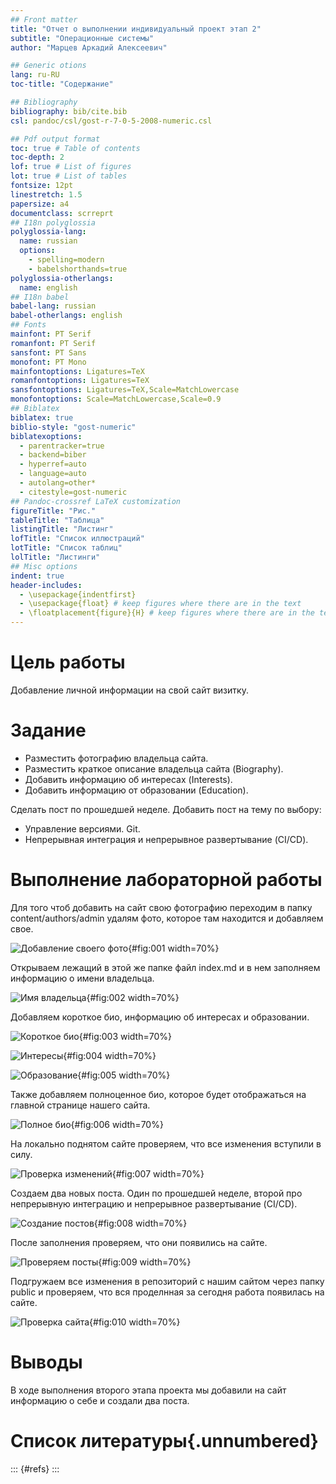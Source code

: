 ```yaml
---
## Front matter
title: "Отчет о выполнении индивидуальный проект этап 2"
subtitle: "Операционные системы"
author: "Марцев Аркадий Алексеевич"

## Generic otions
lang: ru-RU
toc-title: "Содержание"

## Bibliography
bibliography: bib/cite.bib
csl: pandoc/csl/gost-r-7-0-5-2008-numeric.csl

## Pdf output format
toc: true # Table of contents
toc-depth: 2
lof: true # List of figures
lot: true # List of tables
fontsize: 12pt
linestretch: 1.5
papersize: a4
documentclass: scrreprt
## I18n polyglossia
polyglossia-lang:
  name: russian
  options:
	- spelling=modern
	- babelshorthands=true
polyglossia-otherlangs:
  name: english
## I18n babel
babel-lang: russian
babel-otherlangs: english
## Fonts
mainfont: PT Serif
romanfont: PT Serif
sansfont: PT Sans
monofont: PT Mono
mainfontoptions: Ligatures=TeX
romanfontoptions: Ligatures=TeX
sansfontoptions: Ligatures=TeX,Scale=MatchLowercase
monofontoptions: Scale=MatchLowercase,Scale=0.9
## Biblatex
biblatex: true
biblio-style: "gost-numeric"
biblatexoptions:
  - parentracker=true
  - backend=biber
  - hyperref=auto
  - language=auto
  - autolang=other*
  - citestyle=gost-numeric
## Pandoc-crossref LaTeX customization
figureTitle: "Рис."
tableTitle: "Таблица"
listingTitle: "Листинг"
lofTitle: "Список иллюстраций"
lotTitle: "Список таблиц"
lolTitle: "Листинги"
## Misc options
indent: true
header-includes:
  - \usepackage{indentfirst}
  - \usepackage{float} # keep figures where there are in the text
  - \floatplacement{figure}{H} # keep figures where there are in the text
---
```


# Цель работы

Добавление личной информации на свой сайт визитку. 

# Задание


-    Разместить фотографию владельца сайта.
-    Разместить краткое описание владельца сайта (Biography).
-    Добавить информацию об интересах (Interests).
-    Добавить информацию от образовании (Education).

Сделать пост по прошедшей неделе.
Добавить пост на тему по выбору:

-    Управление версиями. Git.
-    Непрерывная интеграция и непрерывное развертывание (CI/CD).


# Выполнение лабораторной работы

Для того чтоб добавить на сайт свою фотографию переходим в папку content/authors/admin удалям фото, которое там находится и добавляем свое.

![Добавление своего фото](image/1.png){#fig:001 width=70%}

Открываем лежащий в этой же папке файл index.md и в нем заполняем информацию о имени владельца.

![Имя владельца](image/2.png){#fig:002 width=70%}

Добавляем короткое био, информацию об интересах и образовании.

![Короткое био](image/3.png){#fig:003 width=70%}

![Интересы](image/4.png){#fig:004 width=70%}

![Образование](image/5.png){#fig:005 width=70%}

Также добавляем полноценное био, которое будет отображаться на главной странице нашего сайта.

![Полное био](image/6.png){#fig:006 width=70%}

На локально поднятом сайте проверяем, что все изменения вступили в силу.

![Проверка изменений](image/7.png){#fig:007 width=70%}

Создаем два новых поста. Один по прошедшей неделе, второй про непрерывную интеграцию и непрерывное развертывание (CI/CD).

![Создание постов](image/8.png){#fig:008 width=70%}

После заполнения проверяем, что они появились на сайте.

![Проверяем посты](image/9.png){#fig:009 width=70%}

Подгружаем все изменения в репозиторий с нашим сайтом через папку public и проверяем, что вся проделнная за сегодня работа появилась на сайте.

![Проверка сайта](image/10.png){#fig:010 width=70%}

# Выводы

В ходе выполнения второго этапа проекта мы добавили на сайт информацию о себе и создали два поста.

# Список литературы{.unnumbered}

::: {#refs}
:::
